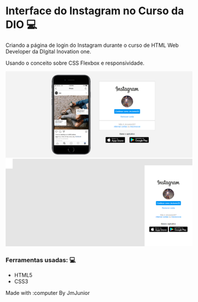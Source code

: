 # Interface do Instagram no Curso da DIO :computer:

Criando a página de login do Instagram durante o curso de HTML Web Developer da DIgital Inovation one.

Usando o conceito sobre CSS Flexbox e responsividade.

<img src="./_github/instagram_image.png">

<img src="./_github/instagram_image_mobile.png?raw=true">



### Ferramentas usadas: :computer:

- HTML5
- CSS3

Made with :computer By JmJunior

